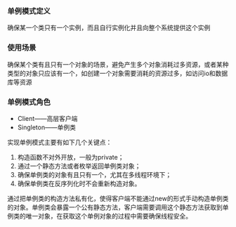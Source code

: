 ### 单例模式定义
确保某一个类只有一个实例，而且自行实例化并且向整个系统提供这个实例

### 使用场景
确保某个类有且只有一个对象的场景，避免产生多个对象消耗过多资源，或者某种类型的对象只应该有一个，如创建一个对象需要消耗的资源过多，如访问io和数据库等资源

### 单例模式角色

* Client——高层客户端
* Singleton——单例类  

实现单例模式主要有如下几个关键点：  
1. 构造函数不对外开放，一般为private；
2. 通过一个静态方法或者枚举返回单例类对象；
3. 确保单例类的对象有且只有一个，尤其在多线程环境下；
4. 确保单例类在反序列化时不会重新构造对象。  

通过把单例类的构造方法私有化，使得客户端不能通过new的形式手动构造单例类的对象。单例类会暴露一个公有静态方法，客户端需要调用这个静态方法获取到单例类的唯一对象，在获取这个单例对象的过程中需要确保线程安全。

